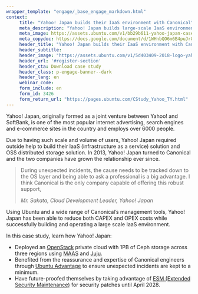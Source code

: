 ```yaml
---
wrapper_template: "engage/_base_engage_markdown.html"
context:
     title: "Yahoo! Japan builds their IaaS environment with Canonical"
     meta_description: "Yahoo! Japan builds large-scale IaaS environment with Canonical’s OpenStack and management tools."
     meta_image: https://assets.ubuntu.com/v1/bb29b611-yahoo-japan-case-study-social.jpg
     meta_copydoc: https://docs.google.com/document/d/1WHnbQO6m6B4puJr8Vc3WxPC9BBJ0E7pvkTXSJUKvCM0/edit
     header_title: "Yahoo! Japan builds their IaaS environment with Canonical"
     header_subtitle:
     header_image: "https://assets.ubuntu.com/v1/5d403409-2018-logo-yahoo-japan.svg"
     header_url: '#register-section'
     header_cta: Download case study
     header_class: p-engage-banner--dark
     header_lang: en
     webinar_code:
     form_include: en
     form_id: 3426
     form_return_url: "https://pages.ubuntu.com/CStudy_Yahoo_TY.html"
---
```


Yahoo! Japan, originally formed as a joint venture between Yahoo! and SoftBank, is one of the most popular internet advertising, search engines and e-commerce sites in the country and employs over 6000 people.

Due to having such scale and volume of users, Yahoo! Japan required outside help to build their IaaS (infrastructure as a service) solution and OSS distributed storage solution. In 2013, Yahoo! Japan turned to Canonical and the two companies have grown the relationship ever since.

<blockquote class="p-pull-quote">
  <p class="p-pull-quote__quote">During unexpected incidents, the cause needs to be tracked down to the OS layer and being able to ask a professional is a big advantage. I think Canonical is the only company capable of offering this robust support,</p>
  <cite class="p-pull-quote__citation">Mr. Sakata, Cloud Development Leader, Yahoo! Japan</cite>
</blockquote>

Using Ubuntu and a wide range of Canonical’s management tools, Yahoo! Japan has been able to reduce both CAPEX and OPEX costs while successfully building and operating a large scale IaaS environment.

In this case study, learn how Yahoo! Japan:

- Deployed an [OpenStack](/openstack) private cloud with 1PB of Ceph storage across three regions using <a class="p-link--external" href="https://maas.io">MAAS</a> and <a class="p-link--external" href="https://jaas.ai">Juju</a>.
- Benefited from the reassurance and expertise of Canonical engineers through <a class="p-link--external" href="https://buy.ubuntu.com/">Ubuntu Advantage</a> to ensure unexpected incidents are kept to a minimum.
- Have future-proofed themselves by taking advantage of [ESM (Extended Security Maintenance)](/esm) for security patches until April 2028.
